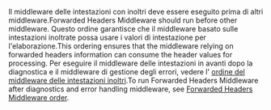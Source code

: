 <span data-ttu-id="b2441-101">Il middleware delle intestazioni con inoltri deve essere eseguito prima di altri middleware.</span><span class="sxs-lookup"><span data-stu-id="b2441-101">Forwarded Headers Middleware should run before other middleware.</span></span> <span data-ttu-id="b2441-102">Questo ordine garantisce che il middleware basato sulle intestazioni inoltrate possa usare i valori di intestazione per l'elaborazione.</span><span class="sxs-lookup"><span data-stu-id="b2441-102">This ordering ensures that the middleware relying on forwarded headers information can consume the header values for processing.</span></span> <span data-ttu-id="b2441-103">Per eseguire il middleware delle intestazioni in avanti dopo la diagnostica e il middleware di gestione degli errori, vedere l' [ordine del middleware delle intestazioni inoltri](xref:host-and-deploy/proxy-load-balancer#fhmo).</span><span class="sxs-lookup"><span data-stu-id="b2441-103">To run Forwarded Headers Middleware after diagnostics and error handling middleware, see [Forwarded Headers Middleware order](xref:host-and-deploy/proxy-load-balancer#fhmo).</span></span>